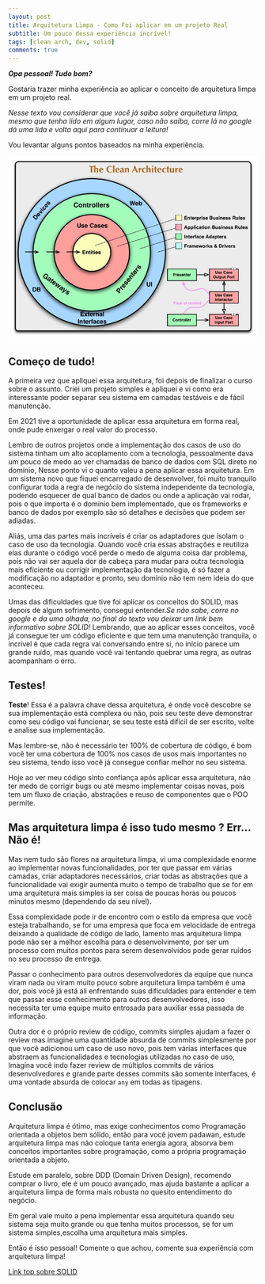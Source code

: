```yaml
---
layout: post
title: Arquitetura Limpa - Como Foi aplicar em um projeto Real
subtitle: Um pouco dessa experiência incrível!
tags: [clean arch, dev, solid]
comments: true
---
```


***Opa pessoal! Tudo bom?***

Gostaria trazer minha experiência ao aplicar o conceito de arquitetura limpa em um projeto real.

*Nesse texto vou considerar que você já saiba sobre arquitetura limpa, mesmo que tenha lido em algum lugar, caso não saiba, corre lá no google dá uma lida e volta aqui para continuar a leitura!*

Vou levantar alguns pontos baseados na minha experiência.

![Clean Arch](/assets/img/clean-arch-post/clean-arch.png)

## Começo de tudo!

A primeira vez que apliquei essa arquitetura, foi depois de finalizar o curso sobre o assunto. Criei um projeto simples e apliquei e vi como era interessante poder separar seu sistema em camadas testáveis e de fácil manutenção.

Em 2021 tive a oportunidade de aplicar essa arquitetura em forma real, onde pude enxergar o real valor do processo.

Lembro de outros projetos onde a implementação dos casos de uso do sistema tinham um alto acoplamento com a tecnologia, pessoalmente dava um pouco de medo ao ver chamadas de banco de dados com SQL direto no domínio, Nesse ponto vi o quanto valeu a pena aplicar essa arquitetura. Em um sistema novo que fiquei encarregado de desenvolver, foi muito tranquilo configurar toda a regra de negócio do sistema independente da tecnologia, podendo esquecer de qual banco de dados ou onde a aplicação vai rodar, pois o que importa é o domínio bem implementado, que os frameworks e banco de dados por exemplo são só detalhes e decisões que podem ser adiadas.

Aliás, uma das partes mais incríveis é criar os adaptadores que isolam o caso de uso da tecnologia. Quando você cria essas abstrações e reutiliza elas durante o código você perde o medo de alguma coisa dar problema, pois não vai ser aquela dor de cabeça para mudar para outra tecnologia mais eficiente ou corrigir implementação da tecnologia, é só fazer a modificação no adaptador e pronto, seu domínio não tem nem ideia do que aconteceu.

Umas das dificuldades que tive foi aplicar os conceitos do SOLID, mas depois de algum sofrimento, consegui entender.*Se não sabe, corre no google e da uma olhada, no final do texto vou deixar um link bem informativo sobre SOLID!* Lembrando, que ao aplicar esses conceitos, você já consegue ter um código eficiente e que tem uma manutenção tranquila, o incrível é que cada regra vai conversando entre si, no início parece um grande ruído, mas quando você vai tentando quebrar uma regra, as outras acompanham o erro.

## Testes!

**Teste**! Essa é a palavra chave dessa arquitetura, é onde você descobre se sua implementação está complexa ou não, pois seu teste deve demonstrar como seu código vai funcionar, se seu teste está difícil de ser escrito, volte e analise sua implementação.

Mas lembre-se, não é necessário ter 100% de cobertura de código, é bom você ter uma cobertura de 100% nos casos de usos mais importantes no seu sistema, tendo isso você já consegue confiar melhor no seu sistema.

Hoje ao ver meu código sinto confiança após aplicar essa arquitetura, não ter medo de corrigir bugs ou até mesmo implementar coisas novas, pois tem um fluxo de criação, abstrações e reuso de componentes que o POO permite.

## Mas arquitetura limpa é isso tudo mesmo ? Err... Não é!

Mas nem tudo são flores na arquitetura limpa, vi uma complexidade enorme ao implementar novas funcionalidades, por ter que passar em várias camadas, criar adaptadores necessários, criar todas as abstrações que a funcionalidade vai exigir aumenta muito o tempo de trabalho que se for em uma arquitetura mais simples ia ser coisa de poucas horas ou poucos minutos mesmo (dependendo da seu nível).

Essa complexidade pode ir de encontro com o estilo da empresa que você esteja trabalhando, se for uma empresa que foca em velocidade de entrega deixando a qualidade de código de lado, lamento mas arquitetura limpa pode não ser a melhor escolha para o desenvolvimento, por ser um processo com muitos pontos para serem desenvolvidos pode gerar ruídos no seu processo de entrega.

Passar o conhecimento para outros desenvolvedores da equipe que nunca viram nada ou viram muito pouco sobre arquitetura limpa também é uma dor, pois você já está ali enfrentando suas dificuldades para entender e tem que passar esse conhecimento para outros desenvolvedores, isso necessita ter uma equipe muito entrosada para  auxiliar essa passada de informação.

Outra dor é o próprio review de código, commits simples ajudam a fazer o review mas imagine uma quantidade absurda de commits simplesmente por que você adicionou um caso de uso novo, pois tem várias interfaces que abstraem as funcionalidades e tecnologias utilizadas no caso de uso, Imagina você indo fazer review de múltiplos commits de vários desenvolvedores e grande parte desses commits são somente interfaces, é uma vontade absurda de colocar `any` em todas as tipagens.

## Conclusão
Arquitetura limpa é ótimo, mas exige conhecimentos como Programação orientada a objetos bem sólido, então para você jovem padawan, estude arquitetura limpa mas não coloque tanta energia agora, absorva bem conceitos importantes sobre programação, como a própria programação orientada a objeto.

Estude em paralelo, sobre DDD (Domain Driven Design), recomendo comprar o livro, ele é um pouco avançado, mas ajuda bastante a aplicar a arquitetura limpa de forma mais robusta no quesito entendimento do negócio.

Em geral vale muito a pena implementar essa arquitetura quando seu sistema seja muito grande ou que tenha muitos processos, se for um sistema simples,escolha uma arquitetura mais simples.

Então é isso pessoal! Comente o que achou, comente sua experiência com arquitetura limpa!

[Link top sobre SOLID](https://medium.com/desenvolvendo-com-paixao/o-que-%C3%A9-solid-o-guia-completo-para-voc%C3%AA-entender-os-5-princ%C3%ADpios-da-poo-2b937b3fc530)
